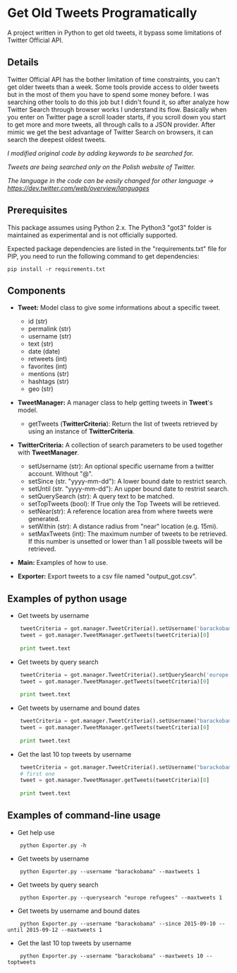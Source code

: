 # Get Old Tweets Programatically
A project written in Python to get old tweets, it bypass some limitations of Twitter Official API.

## Details
Twitter Official API has the bother limitation of time constraints, you can't get older tweets than a week. Some tools provide access to older tweets but in the most of them you have to spend some money before.
I was searching other tools to do this job but I didn't found it, so after analyze how Twitter Search through browser works I understand its flow. Basically when you enter on Twitter page a scroll loader starts, if you scroll down you start to get more and more tweets, all through calls to a JSON provider. After mimic we get the best advantage of Twitter Search on browsers, it can search the deepest oldest tweets.

*I modified original code by adding keywords to be searched for.*

*Tweets are being searched only on the Polish website of Twitter.*

*The language in the code can be easily changed for other language -> https://dev.twitter.com/web/overview/languages*

## Prerequisites
This package assumes using Python 2.x. The Python3 "got3" folder is maintained as experimental and is not officially supported.

Expected package dependencies are listed in the "requirements.txt" file for PIP, you need to run the following command to get dependencies:
```
pip install -r requirements.txt
```

## Components
- **Tweet:** Model class to give some informations about a specific tweet.
  - id (str)
  - permalink (str)
  - username (str)
  - text (str)
  - date (date)
  - retweets (int)
  - favorites (int)
  - mentions (str)
  - hashtags (str)
  - geo (str)

- **TweetManager:** A manager class to help getting tweets in **Tweet**'s model.
  - getTweets (**TwitterCriteria**): Return the list of tweets retrieved by using an instance of **TwitterCriteria**. 

- **TwitterCriteria:** A collection of search parameters to be used together with **TweetManager**.
  - setUsername (str): An optional specific username from a twitter account. Without "@".
  - setSince (str. "yyyy-mm-dd"): A lower bound date to restrict search.
  - setUntil (str. "yyyy-mm-dd"): An upper bound date to restrist search.
  - setQuerySearch (str): A query text to be matched.
  - setTopTweets (bool): If True only the Top Tweets will be retrieved.
  - setNear(str): A reference location area from where tweets were generated.
  - setWithin (str): A distance radius from "near" location (e.g. 15mi).
  - setMaxTweets (int): The maximum number of tweets to be retrieved. If this number is unsetted or lower than 1 all possible tweets will be retrieved.
  
- **Main:** Examples of how to use.

- **Exporter:** Export tweets to a csv file named "output_got.csv".

## Examples of python usage
- Get tweets by username
``` python
	tweetCriteria = got.manager.TweetCriteria().setUsername('barackobama').setMaxTweets(1)
	tweet = got.manager.TweetManager.getTweets(tweetCriteria)[0]
	  
    print tweet.text
```    
- Get tweets by query search
``` python
	tweetCriteria = got.manager.TweetCriteria().setQuerySearch('europe refugees').setSince("2015-05-01").setUntil("2015-09-30").setMaxTweets(1)
	tweet = got.manager.TweetManager.getTweets(tweetCriteria)[0]
	  
    print tweet.text
```    
- Get tweets by username and bound dates
``` python
	tweetCriteria = got.manager.TweetCriteria().setUsername("barackobama").setSince("2015-09-10").setUntil("2015-09-12").setMaxTweets(1)
	tweet = got.manager.TweetManager.getTweets(tweetCriteria)[0]
	  
    print tweet.text
```
- Get the last 10 top tweets by username
``` python
	tweetCriteria = got.manager.TweetCriteria().setUsername("barackobama").setTopTweets(True).setMaxTweets(10)
	# first one
	tweet = got.manager.TweetManager.getTweets(tweetCriteria)[0]
	  
    print tweet.text
```

## Examples of command-line usage
- Get help use
```
    python Exporter.py -h
``` 
- Get tweets by username
```
    python Exporter.py --username "barackobama" --maxtweets 1
```    
- Get tweets by query search
```
    python Exporter.py --querysearch "europe refugees" --maxtweets 1
```    
- Get tweets by username and bound dates
```
    python Exporter.py --username "barackobama" --since 2015-09-10 --until 2015-09-12 --maxtweets 1
```
- Get the last 10 top tweets by username
```
    python Exporter.py --username "barackobama" --maxtweets 10 --toptweets
```

